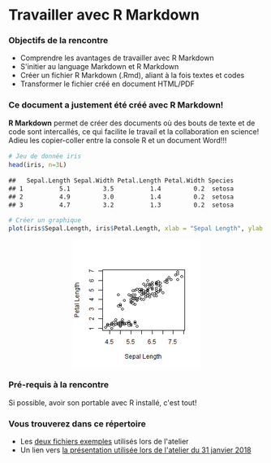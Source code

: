 # Travailler avec R Markdown

### Objectifs de la rencontre

* Comprendre les avantages de travailler avec R Markdown
* S'initier au language Markdown et R Markdown
* Créer un fichier R Markdown (.Rmd), aliant à la fois textes et codes
* Transformer le fichier créé en document HTML/PDF

### Ce document a justement été créé avec R Markdown!

**R Markdown** permet de créer des documents où des bouts de texte et de code sont intercallés, ce qui facilite le travail et la collaboration en science! Adieu les copier-coller entre la console R et un document Word!!!


```r
# Jeu de donnée iris
head(iris, n=3L)
```

```
##   Sepal.Length Sepal.Width Petal.Length Petal.Width Species
## 1          5.1         3.5          1.4         0.2  setosa
## 2          4.9         3.0          1.4         0.2  setosa
## 3          4.7         3.2          1.3         0.2  setosa
```

```r
# Créer un graphique
plot(iris$Sepal.Length, iris$Petal.Length, xlab = "Sepal Length", ylab = "Petal Length")
```

<img src="Presentation/img/unnamed-chunk-1-1.png" title="Exemple" alt="Exemple" style="display: block; margin: auto;" />

### Pré-requis à la rencontre

Si possible, avoir son portable avec R installé, c'est tout!

### Vous trouverez dans ce répertoire

* Les [deux fichiers exemples](https://github.com/biodray/IntroRMarkdown/tree/master/Materiel) utilisés lors de l'atelier
* Un lien vers [la présentation utilisée lors de l'atelier du 31 janvier 2018](https://github.com/biodray/IntroRMarkdown/tree/master/Presentation)
